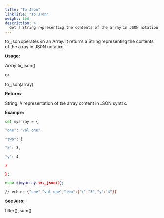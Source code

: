 ```yaml
---
title: "To Json"
linkTitle: "To Json"
weight: 106
description: >
  Get a String representing the contents of the array in JSON notation. 
---
```



to\_json operates on an Array. It returns a String representing the contents of the array in JSON notation.

**Usage:**

_Array_.to\_json()

or

to\_json(array)

**Returns:**

String: A representation of the array content in JSON syntax.

**Example:**

```bash
set myarray = {

"one": "val one",

"two": {

"x": 3,

"y": 4

}

};

echo ${myarray.to\_json()};

// echoes {"one":"val one","two":{"x":"3","y":"4"}}
```

**See Also:**

filter(), sum()
